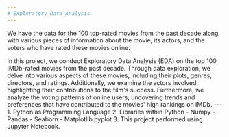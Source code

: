 ```yaml
---
# Exploratory_Data_Analysis
---
```

<p> We have the data for the 100 top-rated movies from the past decade along with various pieces of information about the movie, its actors, and the voters who have rated these movies online. 
<p> In this project, we conduct Exploratory Data Analysis (EDA) on the top 100 IMDb-rated movies from the past decade. Through data exploration, we delve into various aspects of these movies, including their plots, genres, directors, and ratings. Additionally, we examine the actors involved, highlighting their contributions to the film's success. Furthermore, we analyze the voting patterns of online users, uncovering trends and preferences that have contributed to the movies' high rankings on IMDb.
---
1. Python as Programming Language
2. Libraries within Python
  - Numpy
  - Pandas
  - Seaborn
  - Matplotlib.pyplot
3. This project performed using Jupyter Notebook.
